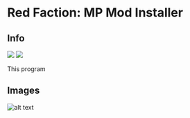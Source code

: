 # Red Faction: MP Mod Installer

## Info
<a href="https://discord.gg/redfaction" alt="Red Faction Discord">
        <img src="https://img.shields.io/badge/Discord-Red%20Faction-blueviolet.svg?style=flat&logo=discord" /></a>
  <a href="https://github.com/SimpleArrows/RFMM/releases" alt="Download RFMM">
        <img src="https://img.shields.io/badge/Releases-Mod%20Installer-informational.svg?style=flat&logo=github" /></a>

This program

## Images

![alt text](https://cdn.discordapp.com/attachments/551584643728670747/551585254423396383/unknown.png "Development picture")
